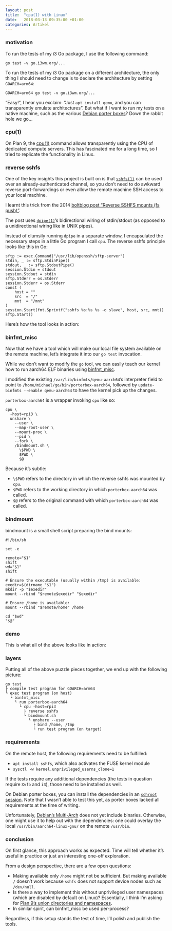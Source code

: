 ```yaml
---
layout: post
title:  "cpu(1) with Linux"
date:   2018-03-13 09:35:00 +01:00
categories: Artikel
---
```


### motivation

To run the tests of my i3 Go package, I use the following command:

```
go test -v go.i3wm.org/...
```

To run the tests of my i3 Go package on a different architecture, the only thing
I should need to change is to declare the architecture by setting
`GOARCH=arm64`:

```
GOARCH=arm64 go test -v go.i3wm.org/...
```

“Easy!”, I hear you exclaim: “Just `apt install qemu`, and you can transparently
emulate architectures”. But what if I want to run my tests on a native machine,
such as the various [Debian porter
boxes](https://db.debian.org/machines.cgi?sortby=purpose&sortorder=dsc)? Down
the rabbit hole we go…

### cpu(1)

On Plan 9, the [cpu(1)](http://man.cat-v.org/plan_9/1/cpu) command allows
transparently using the CPU of dedicated compute servers. This has fascinated me
for a long time, so I tried to replicate the functionality in Linux.

### reverse sshfs

One of the key insights this project is built on is that
[`sshfs(1)`](https://manpages.debian.org/stretch/sshfs/sshfs.1) can be used over
an already-authenticated channel, so you don’t need to do awkward reverse
port-forwardings or even allow the remote machine SSH access to your local
machine.

I learnt this trick from the 2014 [boltblog post “Reverse SSHFS mounts (fs
push)”](https://blog.dhampir.no/content/reverse-sshfs-mounts-fs-push).

The post uses [`dpipe(1)`](https://manpages.debian.org/stretch/vde2/dpipe.1)’s
bidirectional wiring of stdin/stdout (as opposed to a unidirectional wiring like
in UNIX pipes).

Instead of clumsily running `dpipe` in a separate window, I encapsulated the
necessary steps in a little Go program I call `cpu`. The reverse sshfs principle
looks like this in Go:

```
sftp := exec.Command("/usr/lib/openssh/sftp-server")
stdin, _ := sftp.StdinPipe()
stdout, _ := sftp.StdoutPipe()
session.Stdin = stdout
session.Stdout = stdin
sftp.Stderr = os.Stderr
session.Stderr = os.Stderr
const (
	host = ""
	src  = "/"
	mnt  = "/mnt"
)
session.Start(fmt.Sprintf("sshfs %s:%s %s -o slave", host, src, mnt))
sftp.Start()
```

Here’s how the tool looks in action:

<script src="https://asciinema.org/a/Q1BWLcdtIMOE5SCHOzu1eqcOE.js" id="asciicast-Q1BWLcdtIMOE5SCHOzu1eqcOE" async></script>

### binfmt_misc

Now that we have a tool which will make our local file system available on the
remote machine, let’s integrate it into our `go test` invocation.

While we don’t want to modify the `go` tool, we can easily teach our kernel how
to run aarch64 ELF binaries using
[binfmt_misc](https://www.kernel.org/doc/html/v4.14/admin-guide/binfmt-misc.html).

I modified the existing `/var/lib/binfmts/qemu-aarch64`’s interpreter field to
point to `/home/michael/go/bin/porterbox-aarch64`, followed by `update-binfmts
--enable qemu-aarch64` to have the kernel pick up the changes.

`porterbox-aarch64` is a wrapper invoking `cpu` like so:

```
cpu \
  -host=rpi3 \
  unshare \
    --user \
    --map-root-user \
    --mount-proc \
    --pid \
    --fork \
    /bindmount.sh \
      \$PWD \
      $PWD \
      $@
```

Because it’s subtle:
* `\$PWD` refers to the directory in which the reverse sshfs was mounted by `cpu`.
* `$PWD` refers to the working directory in which `porterbox-aarch64` was called.
* `$@` refers to the original command with which `porterbox-aarch64` was called.

### bindmount

bindmount is a small shell script preparing the bind mounts:

```
#!/bin/sh

set -e

remote="$1"
shift
wd="$1"
shift

# Ensure the executable (usually within /tmp) is available:
exedir=$(dirname "$1")
mkdir -p "$exedir"
mount --rbind "$remote$exedir" "$exedir"

# Ensure /home is available:
mount --rbind "$remote/home" /home

cd "$wd"
"$@"
```

### demo

This is what all of the above looks like in action:

<script src="https://asciinema.org/a/Mjb66iHIbBfGuK5lEMnLt0UzS.js" id="asciicast-Mjb66iHIbBfGuK5lEMnLt0UzS" async></script>

### layers

Putting all of the above puzzle pieces together, we end up with the following
picture:

```
go test
├ compile test program for GOARCH=arm64
└ exec test program (on host)
  └ binfmt_misc
    └ run porterbox-aarch64
      └ cpu -host=rpi3
        ├ reverse sshfs
        └ bindmount.sh
          └ unshare --user
            ├ bind /home, /tmp
            └ run test program (on target)
```

### requirements

On the remote host, the following requirements need to be fulfilled:

* `apt install sshfs`, which also activates the FUSE kernel module
* `sysctl -w kernel.unprivileged_userns_clone=1`

If the tests require any additional dependencies (the tests in question require
`Xvfb` and `i3`), those need to be installed as well.

On Debian porter boxes, you can install the dependencies in an [`schroot`
session](https://dsa.debian.org/doc/schroot/). Note that I wasn’t able to test
this yet, as porter boxes lacked all requirements at the time of writing.

Unfortunately, [Debian’s Multi-Arch](https://wiki.debian.org/Multiarch) does not
yet include binaries. Otherwise, one might use it to help out with the
dependencies: one could overlay the local `/usr/bin/aarch64-linux-gnu/` on the
remote `/usr/bin`.

### conclusion

On first glance, this approach works as expected. Time will tell whether it’s
useful in practice or just an interesting one-off exploration.

From a design perspective, there are a few open questions:

* Making available only `/home` might not be sufficient. But making available
  `/` doesn’t work because `sshfs` does not support device nodes such as
  `/dev/null`.
* Is there a way to implement this without unprivileged user namespaces (which
  are disabled by default on Linux)? Essentially, I think I’m asking for [Plan
  9’s union directories and
  namespaces](https://en.wikipedia.org/wiki/Plan_9_from_Bell_Labs#Union_directories_and_namespaces).
* In similar spirit, can binfmt_misc be used per-process?

Regardless, if this setup stands the test of time, I’ll polish and publish the
tools.
